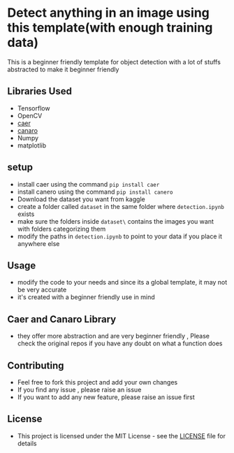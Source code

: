 # Detect anything in an image using this template(with enough training data)

This is a beginner friendly template for object detection with a lot of stuffs abstracted to make it beginner friendly

## Libraries Used

- Tensorflow
- OpenCV
- [caer](https://github.com/jasmcaus/caer)
- [canaro](https://github.com/jasmcaus/canaro)
- Numpy
- matplotlib

## setup
- install caer using the command
```pip install caer```
- install canero using the command
```pip install canero```
- Download the dataset you want from kaggle
- create a folder called ```dataset``` in the same folder where ```detection.ipynb``` exists
- make sure the folders inside ```dataset\``` contains the images you want with folders categorizing them
- modify the paths in ```detection.ipynb``` to point to your data if you place it anywhere else

## Usage

- modify the code to your needs and since its a global template, it may not be very accurate
- it's created with a beginner friendly use in mind

## Caer and Canaro Library

- they offer more abstraction and are very beginner friendly , Please check the original repos if you have any doubt on what a function does

## Contributing

- Feel free to fork this project and add your own changes
- If you find any issue , please raise an issue
- If you want to add any new feature, please raise an issue first

## License

- This project is licensed under the MIT License - see the [LICENSE](LICENSE) file for details